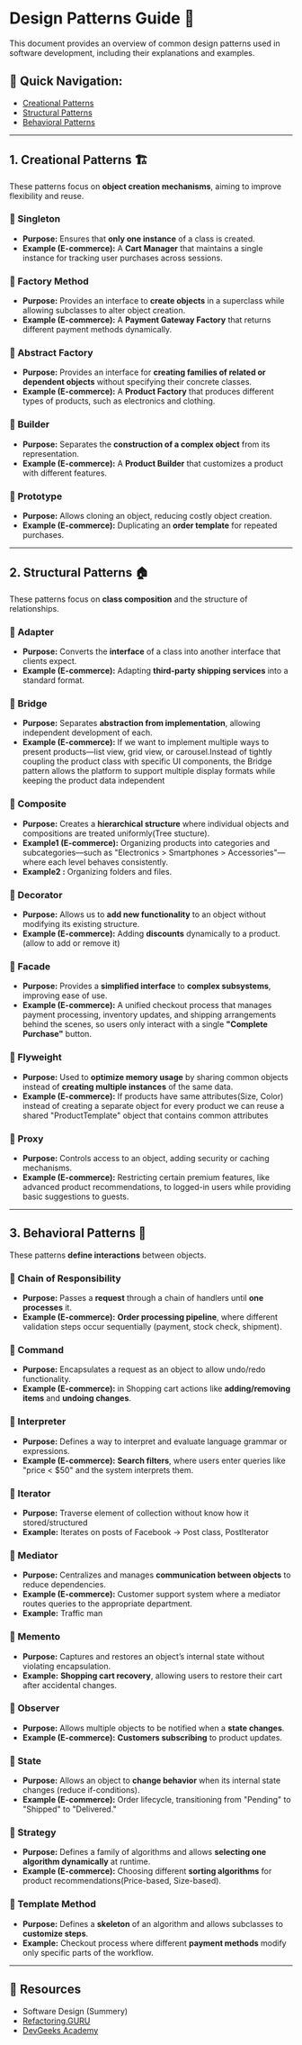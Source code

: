 # Design Patterns Guide 📌

This document provides an overview of common design patterns used in software development, including their explanations and examples.

## 📖 Quick Navigation:
- [Creational Patterns](#1-creational-patterns-%EF%B8%8F)
- [Structural Patterns](#2-structural-patterns-)
- [Behavioral Patterns](#3-behavioral-patterns-)

---

## 1. Creational Patterns 🏗️
These patterns focus on **object creation mechanisms**, aiming to improve flexibility and reuse.

### 🔹 Singleton
- **Purpose:** Ensures that **only one instance** of a class is created.
- **Example (E-commerce):** A **Cart Manager** that maintains a single instance for tracking user purchases across sessions.

### 🔹 Factory Method
- **Purpose:** Provides an interface to **create objects** in a superclass while allowing subclasses to alter object creation.
- **Example (E-commerce):** A **Payment Gateway Factory** that returns different payment methods dynamically.

### 🔹 Abstract Factory
- **Purpose:** Provides an interface for **creating families of related or dependent objects** without specifying their concrete classes.
- **Example (E-commerce):** A **Product Factory** that produces different types of products, such as electronics and clothing.

### 🔹 Builder
- **Purpose:** Separates the **construction of a complex object** from its representation.
- **Example (E-commerce):** A **Product Builder** that customizes a product with different features.

### 🔹 Prototype
- **Purpose:** Allows cloning an object, reducing costly object creation.
- **Example (E-commerce):** Duplicating an **order template** for repeated purchases.

---

## 2. Structural Patterns 🏠
These patterns focus on **class composition** and the structure of relationships.

### 🔹 Adapter
- **Purpose:** Converts the **interface** of a class into another interface that clients expect.
- **Example (E-commerce):** Adapting **third-party shipping services** into a standard format.

### 🔹 Bridge
- **Purpose:** Separates **abstraction from implementation**, allowing independent development of each.  
- **Example (E-commerce):** If we want to implement multiple ways to present products—list view, grid view, or carousel.Instead of tightly coupling the product class with specific UI components, the Bridge pattern allows the platform to support multiple display formats while keeping the product data independent

### 🔹 Composite
- **Purpose:** Creates a **hierarchical structure** where individual objects and compositions are treated uniformly(Tree stucture).  
- **Example1 (E-commerce):** Organizing products into categories and subcategories—such as "Electronics > Smartphones > Accessories"—where each level behaves consistently.
- **Example2 :** Organizing folders and files.

### 🔹 Decorator
- **Purpose:** Allows us to **add new functionality** to an object without modifying its existing structure.
- **Example (E-commerce):** Adding **discounts** dynamically to a product.(allow to add or remove it)

### 🔹 Facade
- **Purpose:** Provides a **simplified interface** to **complex subsystems**, improving ease of use.
- **Example (E-commerce):** A unified checkout process that manages payment processing, inventory updates, and shipping arrangements behind the scenes, so users only interact with a single **"Complete Purchase"** button.

### 🔹 Flyweight
- **Purpose:** Used to **optimize memory usage** by sharing common objects instead of **creating multiple instances** of the same data.
- **Example (E-commerce):** If products have same attributes(Size, Color) instead of creating a separate object for every product we can reuse a shared "ProductTemplate" object that contains common attributes  
    
### 🔹 Proxy
- **Purpose:** Controls access to an object, adding security or caching mechanisms.  
- **Example (E-commerce):** Restricting certain premium features, like advanced product recommendations, to logged-in users while providing basic suggestions to guests.
  
---

## 3. Behavioral Patterns 🤖
These patterns **define interactions** between objects.

### 🔹 Chain of Responsibility
- **Purpose:** Passes a **request** through a chain of handlers until **one processes** it.
- **Example (E-commerce):** **Order processing pipeline**, where different validation steps occur sequentially (payment, stock check, shipment).

### 🔹 Command
- **Purpose:** Encapsulates a request as an object to allow undo/redo functionality.
- **Example (E-commerce):** in Shopping cart actions like **adding/removing items** and **undoing changes**.

### 🔹 Interpreter
- **Purpose:** Defines a way to interpret and evaluate language grammar or expressions.
- **Example (E-commerce):** **Search filters**, where users enter queries like "price < $50" and the system interprets them.

### 🔹 Iterator
- **Purpose:** Traverse element of collection without know how it stored/structured
- **Example:** Iterates on posts of Facebook -> Post class, PostIterator

### 🔹 Mediator
- **Purpose:** Centralizes and manages **communication between objects** to reduce dependencies.
- **Example (E-commerce):** Customer support system where a mediator routes queries to the appropriate department.
- **Example:** Traffic man 

### 🔹 Memento
- **Purpose:** Captures and restores an object’s internal state without violating encapsulation.
- **Example:** **Shopping cart recovery**, allowing users to restore their cart after accidental changes.

### 🔹 Observer
- **Purpose:** Allows multiple objects to be notified when a **state changes**.
- **Example (E-commerce):** **Customers subscribing** to product updates.
 
### 🔹 State
- **Purpose:** Allows an object to **change behavior** when its internal state changes (reduce if-conditions).
- **Example (E-commerce):** Order lifecycle, transitioning from "Pending" to "Shipped" to "Delivered."

### 🔹 Strategy
- **Purpose:** Defines a family of algorithms and allows **selecting one algorithm dynamically** at runtime.
- **Example (E-commerce):** Choosing different **sorting algorithms** for product recommendations(Price-based, Size-based).

### 🔹 Template Method
- **Purpose:** Defines a **skeleton** of an algorithm and allows subclasses to **customize steps**.
- **Example:** Checkout process where different **payment methods** modify only specific parts of the workflow.

---

## 🎯 Resources
- Software Design (Summery)
- [Refactoring.GURU](https://refactoring.guru/design-patterns)
- [DevGeeks Academy](https://youtube.com/playlist?list=PLd-dOEgzBpGnt3GuEszo_piQq52XSqAmj&si=7LA8TbIRBUe2srZG)
